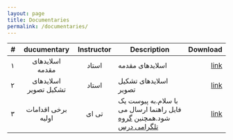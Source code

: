 ```yaml
---
layout: page
title: Documentaries
permalink: /documentaries/
---
```


| # |       ducumentary                      |   Instructor    | Description          |Download         |
|---|:---------------------:|:---------------:|-----------------------------------|-----------------------------:|
| ۱ | اسلایدهای مقدمه |    استاد     | اسلایدهای مقدمه  | [link](https://github.com/mnaderi98/Machine-Vision/blob/master/files/1-Introduction.pptx) |
| ۲ | اسلایدهای تشکیل تصویر |    استاد     |اسلایدهای تشکیل تصویر| [link](https://github.com/mnaderi98/Machine-Vision/blob/master/files/2-ImageFormation.pptx) |
| ۳ |برخی اقدامات اولیه |    تی ای     | با سلام.به پیوست یک فایل راهنما ارسال می شود.همچنین [گروه تلگرامی درس](https://t.me/joinchat/B3BjARM5LgOZymkafm1QGw)| [link](https://github.com/mnaderi98/Machine-Vision/blob/master/files/guide.pdf) |